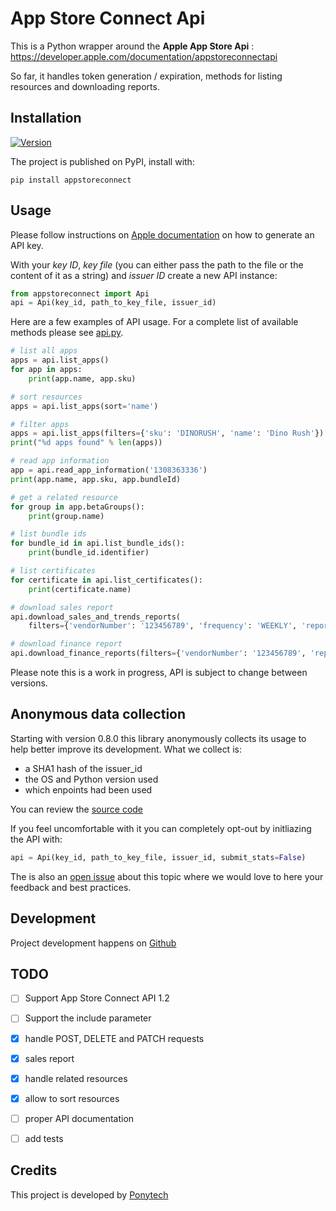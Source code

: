 App Store Connect Api
====

This is a Python wrapper around the **Apple App Store Api** : https://developer.apple.com/documentation/appstoreconnectapi

So far, it handles token generation / expiration, methods for listing resources and downloading reports. 

Installation
------------

[![Version](http://img.shields.io/pypi/v/appstoreconnect.svg?style=flat)](https://pypi.org/project/appstoreconnect/)

The project is published on PyPI, install with: 

    pip install appstoreconnect

Usage
-----

Please follow instructions on [Apple documentation](https://developer.apple.com/documentation/appstoreconnectapi/creating_api_keys_for_app_store_connect_api) on how to generate an API key.

With your *key ID*, *key file* (you can either pass the path to the file or the content of it as a string) and *issuer ID* create a new API instance:

```python
from appstoreconnect import Api
api = Api(key_id, path_to_key_file, issuer_id)
```

Here are a few examples of API usage. For a complete list of available methods please see [api.py](https://github.com/Ponytech/appstoreconnectapi/blob/master/appstoreconnect/api.py#L148).

```python
# list all apps
apps = api.list_apps()
for app in apps:
    print(app.name, app.sku)

# sort resources
apps = api.list_apps(sort='name')

# filter apps
apps = api.list_apps(filters={'sku': 'DINORUSH', 'name': 'Dino Rush'})
print("%d apps found" % len(apps))

# read app information
app = api.read_app_information('1308363336')
print(app.name, app.sku, app.bundleId)

# get a related resource
for group in app.betaGroups():
    print(group.name)

# list bundle ids
for bundle_id in api.list_bundle_ids():
    print(bundle_id.identifier)

# list certificates
for certificate in api.list_certificates():
    print(certificate.name)

# download sales report
api.download_sales_and_trends_reports(
    filters={'vendorNumber': '123456789', 'frequency': 'WEEKLY', 'reportDate': '2019-06-09'}, save_to='report.csv')

# download finance report
api.download_finance_reports(filters={'vendorNumber': '123456789', 'reportDate': '2019-06'}, save_to='finance.csv')
```

Please note this is a work in progress, API is subject to change between versions.

Anonymous data collection
-------------------------

Starting with version 0.8.0 this library anonymously collects its usage to help better improve its development. 
What we collect is:

- a SHA1 hash of the issuer_id
- the OS and Python version used
- which enpoints had been used

You can review the [source code](https://github.com/Ponytech/appstoreconnectapi/blob/b73d4314e2a9f9098f3287f57fff687563e70b28/appstoreconnect/api.py#L238)

If you feel uncomfortable with it you can completely opt-out by initliazing the API with:

```python
api = Api(key_id, path_to_key_file, issuer_id, submit_stats=False)
```

The is also an [open issue](https://github.com/Ponytech/appstoreconnectapi/issues/18) about this topic where we would love to here your feedback and best practices.


Development
-----------

Project development happens on [Github](https://github.com/Ponytech/appstoreconnectapi) 


TODO
----

* [ ] Support App Store Connect API 1.2
* [ ] Support the include parameter
* [X] handle POST, DELETE and PATCH requests
* [X] sales report
* [X] handle related resources
* [X] allow to sort resources
* [ ] proper API documentation
* [ ] add tests


Credits
-------

This project is developed by [Ponytech](https://ponytech.net)
